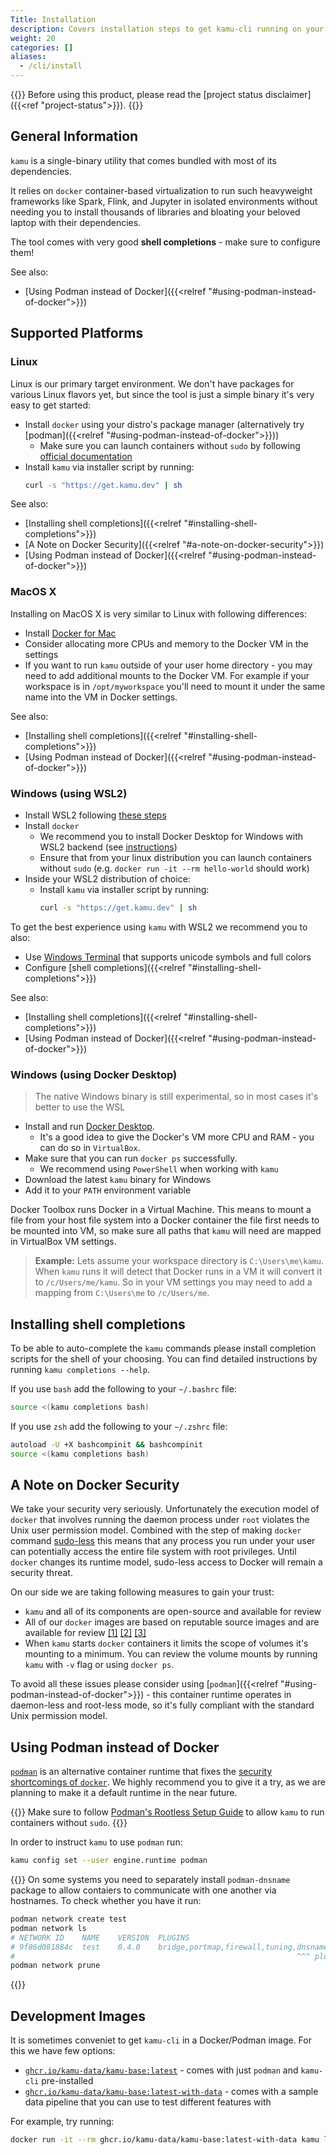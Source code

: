 ```yaml
---
Title: Installation
description: Covers installation steps to get kamu-cli running on your computer
weight: 20
categories: []
aliases:
  - /cli/install
---
```


{{<info>}}
Before using this product, please read the [project status disclaimer]({{<ref "project-status">}}).
{{</info>}}

## General Information
`kamu` is a single-binary utility that comes bundled with most of its dependencies.

It relies on `docker` container-based virtualization to run such heavyweight frameworks like Spark, Flink, and Jupyter in isolated environments without needing you to install thousands of libraries and bloating your beloved laptop with their dependencies.

The tool comes with very good **shell completions** - make sure to configure them!

See also:
- [Using Podman instead of Docker]({{<relref "#using-podman-instead-of-docker">}})


## Supported Platforms

### Linux
Linux is our primary target environment. We don't have packages for various Linux flavors yet, but since the tool is just a simple binary it's very easy to get started:
- Install `docker` using your distro's package manager (alternatively try [podman]({{<relref "#using-podman-instead-of-docker">}}))
  - Make sure you can launch containers without `sudo` by following [official documentation](https://docs.docker.com/engine/install/linux-postinstall/)
- Install `kamu` via installer script by running:
  ```bash
  curl -s "https://get.kamu.dev" | sh
  ```

See also:
<!-- no toc -->
- [Installing shell completions]({{<relref "#installing-shell-completions">}})
- [A Note on Docker Security]({{<relref "#a-note-on-docker-security">}})
- [Using Podman instead of Docker]({{<relref "#using-podman-instead-of-docker">}})

### MacOS X
Installing on MacOS X is very similar to Linux with following differences:
- Install [Docker for Mac](https://docs.docker.com/docker-for-mac/install/)
- Consider allocating more CPUs and memory to the Docker VM in the settings
- If you want to run `kamu` outside of your user home directory - you may need to add additional mounts to the Docker VM. For example if your workspace is in `/opt/myworkspace` you'll need to mount it under the same name into the VM in Docker settings.

See also:
<!-- no toc -->
- [Installing shell completions]({{<relref "#installing-shell-completions">}})
- [Using Podman instead of Docker]({{<relref "#using-podman-instead-of-docker">}})

### Windows (using WSL2)
- Install WSL2 following [these steps](https://docs.microsoft.com/en-us/windows/wsl/install-win10)
- Install `docker`
  - We recommend you to install Docker Desktop for Windows with WSL2 backend (see [instructions](https://docs.docker.com/desktop/windows/wsl/))
  - Ensure that from your linux distribution you can launch containers without `sudo` (e.g. `docker run -it --rm hello-world` should work)
- Inside your WSL2 distribution of choice:
  - Install `kamu` via installer script by running:
    ```bash
    curl -s "https://get.kamu.dev" | sh
    ```

To get the best experience using `kamu` with WSL2 we recommend you to also:
  - Use [Windows Terminal](https://apps.microsoft.com/store/detail/windows-terminal/9N0DX20HK701) that supports unicode symbols and full colors
  - Configure [shell completions]({{<relref "#installing-shell-completions">}})

See also:
<!-- no toc -->
- [Installing shell completions]({{<relref "#installing-shell-completions">}})
- [Using Podman instead of Docker]({{<relref "#using-podman-instead-of-docker">}})

### Windows (using Docker Desktop)
> The native Windows binary is still experimental, so in most cases it's better to use the WSL

* Install and run [Docker Desktop](https://docs.docker.com/docker-for-windows/install/).
  * It's a good idea to give the Docker's VM more CPU and RAM - you can do so in `VirtualBox`.
* Make sure that you can run `docker ps` successfully.
  * We recommend using `PowerShell` when working with `kamu`
* Download the latest `kamu` binary for Windows
* Add it to your `PATH` environment variable

Docker Toolbox runs Docker in a Virtual Machine. This means to mount a file from your host file system into a Docker container the file first needs to be mounted into VM, so make sure all paths that `kamu` will need are mapped in VirtualBox VM settings.

> **Example:** Lets assume your workspace directory is `C:\Users\me\kamu`. When `kamu` runs it will detect that Docker runs in a VM it will convert it to `/c/Users/me/kamu`. So in your VM settings you may need to add a mapping from `C:\Users\me` to `/c/Users/me`.

## Installing shell completions
To be able to auto-complete the `kamu` commands please install completion scripts for the shell of your choosing. You can find detailed instructions by running `kamu completions --help`.

If you use `bash` add the following to your `~/.bashrc` file:

```bash
source <(kamu completions bash)
```

If you use `zsh` add the following to your `~/.zshrc` file:

```bash
autoload -U +X bashcompinit && bashcompinit
source <(kamu completions bash)
```


## A Note on Docker Security
We take your security very seriously. Unfortunately the execution model of `docker` that involves running the daemon process under `root` violates the Unix user permission model. Combined with the step of making `docker` command [sudo-less](https://docs.docker.com/engine/install/linux-postinstall/) this means that any process you run under your user can potentially access the entire file system with root privileges. Until `docker` changes its runtime model, sudo-less access to Docker will remain a security threat.

On our side we are taking following measures to gain your trust:
* `kamu` and all of its components are open-source and available for review
* All of our `docker` images are based on reputable source images and are available for review [[1]](https://github.com/kamu-data/kamu-cli) [[2]](https://github.com/kamu-data/kamu-engine-spark) [[3]](https://github.com/kamu-data/kamu-engine-flink)
* When `kamu` starts `docker` containers it limits the scope of volumes it's mounting to a minimum. You can review the volume mounts by running `kamu` with `-v` flag or using `docker ps`.

To avoid all these issues please consider using [`podman`]({{<relref "#using-podman-instead-of-docker">}}) - this container runtime operates in daemon-less and root-less mode, so it's fully compliant with the standard Unix permission model.


## Using Podman instead of Docker 
[`podman`](https://podman.io/) is an alternative container runtime that fixes the [security shortcomings of `docker`](#a-note-on-docker-security). We highly recommend you to give it a try, as we are planning to make it a default runtime in the near future.

{{<warning>}}
Make sure to follow [Podman's Rootless Setup Guide](https://github.com/containers/podman/blob/main/docs/tutorials/rootless_tutorial.md) to allow `kamu` to run containers without `sudo`.
{{</warning>}}

In order to instruct `kamu` to use `podman` run:

```bash
kamu config set --user engine.runtime podman
```

{{<info>}}
On some systems you need to separately install `podman-dnsname` package to allow contaiers to communicate with one another via hostnames. To check whether you have it run:

```bash
podman network create test
podman network ls
# NETWORK ID    NAME    VERSION  PLUGINS
# 9f86d081884c  test    0.4.0    bridge,portmap,firewall,tuning,dnsname
#                                                               ^^^ plugin installed
podman network prune
```
{{</info>}} 


## Development Images
It is sometimes conveniet to get `kamu-cli` in a Docker/Podman image. For this we have few options:

- [`ghcr.io/kamu-data/kamu-base:latest`](https://github.com/kamu-data/kamu-cli/tree/master/images/kamu-base) - comes with just `podman` and `kamu-cli` pre-installed
- [`ghcr.io/kamu-data/kamu-base:latest-with-data`](https://github.com/kamu-data/kamu-cli/tree/master/images/kamu-base-with-data) - comes with a sample data pipeline that you can use to test different features with

For example, try running:

```bash
docker run -it --rm ghcr.io/kamu-data/kamu-base:latest-with-data kamu list
```
